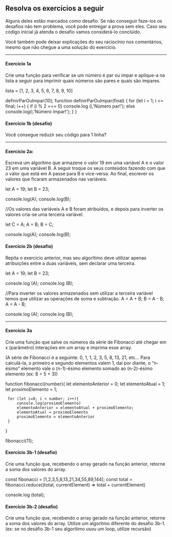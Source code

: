 ## Resolva os exercícios a seguir 

Alguns deles estão marcados como desafio. Se não conseguir faze-los os desafios
não tem problema, você pode entregar a prova sem eles.
Caso seu código inicial já atenda o desafio vamos considerá-lo conclúido.

Você também pode deixar explicações do seu raciocínio nos comentários, 
mesmo que não chegue a uma solução do exercício.

----------------------------

#### Exercício 1a 

Crie uma função para verificar se um número é 
par ou impar e aplique-a na lista a seguir para imprimir quais
números são pares e quais são ímpares.

lista = [1, 2, 3, 4, 5, 6, 7, 8, 9, 10]

definirParOuImpar(10);
function definirParOuImpar(final) {
     for (let i = 1; i <= final; i++) {
        if (i % 2 === 0)
           console.log (i,'Número par!');
        else 
        console.log(i,'Número ímpar!');
     }
}



#### Exercício 1b (desafio) 

Você consegue reduzir seu código para 1 linha?

____________________________________

#### Exercício 2a: 
Escreva um algoritmo que armazene o valor 19 em uma variável A
e o valor 23 em uma variável B. A seguir troque os seus conteúdos fazendo com
que o valor que está em A passe para B e vice-versa. Ao final, escrever os 
valores que ficaram armazenados nas variáveis.

let A = 19;
let B = 23;

console.log(A);
console.log(B);

//Os valores das variáveis A e B foram atribuídos, e depois para inverter os valores cria-se uma terceira variável.

let C = A;
A = B;
B = C; 

console.log(A);
console.log(B);


#### Exercício 2b (desafio)
Repita o exercício anterior, mas seu algorítimo 
deve utilizar apenas atribuições entre a duas variáveis, sem declarar
uma terceira.

let A = 19;
let B = 23;

console.log (A);
console.log (B);

//Para inverter os valores armazenados sem utilizar a terceira variável temos que utilizar as operações de soma e subtração.
A = A + B;
B = A - B;
A = A - B;

console.log (A);
console.log (B);


____________________________________

#### Exercício 3a 
Crie uma função que salve os números da série de Fibonacci até chegar em x (parâmetro) interações em um array e imprima esse array.

(A série de Fibonacci é a seguinte: 0, 1, 1, 2, 3, 5, 8, 13, 21, etc... Para calculá-la, o primeiro e segundo
elementos valem 1, daí por diante, o “n-ésimo” elemento vale o (n-1)-ésimo elemento somado ao (n-2)-ésimo elemento (ex: 8 = 5 + 3))

function fibonacci(number){
     let elementoAnterior = 0;
     let elementoAtual = 1;
     let proximoElemento = 1;

     for (let i=0; i < number; i++){
         console.log(proximoElemento)
         elementoAnterior = elementoAtual + proximoElemento;
         elementoAtual = proximoElemento
         proximoElemento = elementoAnterior
     }
 }

 fibonacci(11);


#### Exercício 3b-1 (desafio) 
Crie uma função que, recebendo o array gerado na função anterior, retorne a soma dos valores do array.

const fibonacci = [1,2,3,5,8,13,21,34,55,89,144];
const total = fibonacci.reduce((total, currentElement) => total + currentElement)

console.log (total);


#### Exercício 3b-2 (desafio) 
Crie uma função que, recebendo o array gerado na função anterior, retorne a soma dos 
valores do array. Utilize um algoritmo diferente do desafio 3b-1. (ex: se no desáfio 3b-1 seu algorítimo usou
um loop, utilize recursão)


